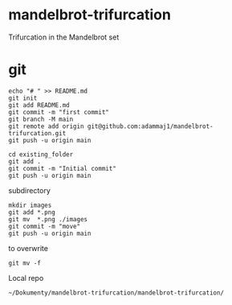 # mandelbrot-trifurcation
Trifurcation in the Mandelbrot set




# git
```git
echo "# " >> README.md
git init
git add README.md
git commit -m "first commit"
git branch -M main
git remote add origin git@github.com:adammaj1/mandelbrot-trifurcation.git
git push -u origin main
```



```git
cd existing_folder
git add .
git commit -m "Initial commit"
git push -u origin main
```


subdirectory

```git
mkdir images
git add *.png
git mv  *.png ./images
git commit -m "move"
git push -u origin main
```


to overwrite

```git
git mv -f 
```

Local repo 
```
~/Dokumenty/mandelbrot-trifurcation/mandelbrot-trifurcation/
```

